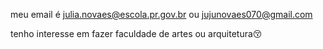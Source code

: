 meu email é julia.novaes@escola.pr.gov.br
ou jujunovaes070@gmail.com

tenho interesse em fazer faculdade de artes
ou arquitetura😚
